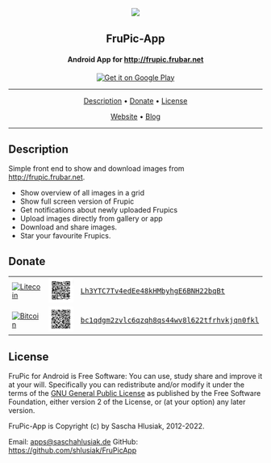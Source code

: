 <p align="center"><a href="https://play.google.com/store/apps/details?id=de.saschahlusiak.frupic" target="_blank"><img src="stuff/frupic_huge.png" width="150"></a></p> 
<h2 align="center"><b>FruPic-App</b></h2>
<h4 align="center">Android App for <a href="http://frupic.frubar.net">http://frupic.frubar.net</a></h4>
  
<p align="center">
    <a href="https://play.google.com/store/apps/details?id=de.saschahlusiak.frupic" target="_blank">
        <img src="https://play.google.com/intl/en_us/badges/images/generic/en-play-badge.png" alt="Get it on Google Play" height="100"/>
    </a>
</p> 
  
<hr>
<p align="center">
  <a href="#description">Description</a> &bull; <a href="#donate">Donate</a> &bull; <a href="#license">License</a>
</p>
<p align="center">
  <a href="http://www.saschahlusiak.de">Website</a> &bull; <a href="http://www.saschahlusiak.de/category/general/">Blog</a>
</p>
<hr>

## Description

Simple front end to show and download images from <a href="http://frupic.frubar.net">http://frupic.frubar.net</a>.

- Show overview of all images in a grid
- Show full screen version of Frupic
- Get notifications about newly uploaded Frupics
- Upload images directly from gallery or app
- Download and share images.
- Star your favourite Frupics.

## Donate

<table>
  <tr>
    <td><a href="litecoin:Lh3YTC7Tv4edEe48kHMbyhgE6BNH22bqBt?amount=0.001"><img src="https://cryptologos.cc/logos/versions/litecoin-ltc-logo-full.svg?v=010" alt="Litecoin" width="80px"></a></td>
    <td><a href="litecoin:Lh3YTC7Tv4edEe48kHMbyhgE6BNH22bqBt?amount=0.001"><img src="stuff/litecoin_qr_code.png" alt="Bitcoin QR code" width="130px"></a></td>
    <td><samp><a href="https://www.blockchain.com/ltc/address/Lh3YTC7Tv4edEe48kHMbyhgE6BNH22bqBt">Lh3YTC7Tv4edEe48kHMbyhgE6BNH22bqBt</a></samp></td>
  </tr>
  <tr>
    <td><a href="bitcoin:bc1qdgm2zvlc6qzqh8qs44wv8l622tfrhvkjqn0fkl?amount=0.0001"><img src="https://bitcoin.org/img/icons/logotop.svg" alt="Bitcoin" width="80px"></a></td>
    <td><a href="bitcoin:bc1qdgm2zvlc6qzqh8qs44wv8l622tfrhvkjqn0fkl?amount=0.0001"><img src="stuff/bitcoin_qr_code.png" alt="Bitcoin QR code" width="130px"></a></td>
    <td><samp><a href="https://www.blockchain.com/btc/address/bc1qdgm2zvlc6qzqh8qs44wv8l622tfrhvkjqn0fkl">bc1qdgm2zvlc6qzqh8qs44wv8l622tfrhvkjqn0fkl</a></samp></td>
  </tr>
</table>

## License

FruPic for Android is Free Software: You can use, study share and improve it at your
will. Specifically you can redistribute and/or modify it under the terms of the
[GNU General Public License](https://www.gnu.org/licenses/gpl.html) as
published by the Free Software Foundation, either version 2 of the License, or
(at your option) any later version.

FruPic-App is Copyright (c) by Sascha Hlusiak, 2012-2022.

Email: apps@saschahlusiak.de
GitHub: https://github.com/shlusiak/FruPicApp
